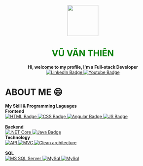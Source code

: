 <div id="header" align="center">
  <img src="https://media.giphy.com/media/M9gbBd9nbDrOTu1Mqx/giphy.gif" width="100"/></br>
  <h1 style="color:green">VŨ VĂN THIÊN</h1>
  <b>Hi, welcome to my profile, I'm a Full-stack Developer</b>
</div>
<div id="badges">
  <div align="center">
    <a target="_blank" href="https://www.linkedin.com/in/hollygraid/">
      <img src="https://img.shields.io/badge/LinkedIn-blue?style=for-the-badge&logo=linkedin&logoColor=white" alt="LinkedIn Badge"/>
    </a>
    <a target="_blank" href="https://www.youtube.com/channel/UCIB3K4mfhnFydo0cmmUgkmw">
      <img src="https://img.shields.io/badge/YouTube-red?style=for-the-badge&logo=youtube&logoColor=white" alt="Youtube Badge"/>
    </a>
  </div>
 <div class="main">
   <h1>ABOUT ME 😄</h1>
   <div>
     <b>My Skill & Programming Laguages</b>
     <div>
     </div>
     <b>Frontend</b></br>
      <div>
         <a target="_blank" href="">
           <img src="https://camo.githubusercontent.com/0c3a16a22ae058cfe38a06dc9ea16404cf006409262f547c9ccfa3ec8b30f71e/68747470733a2f2f696d672e736869656c64732e696f2f62616467652f2d48544d4c352d4533344632363f7374796c653d666c61742d737175617265266c6f676f3d68746d6c35266c6f676f436f6c6f723d7768697465" alt="HTML Badge"/>
          </a>
        <a target="_blank" href="">
           <img src="https://camo.githubusercontent.com/e50f9bfeeb473dfafb62703a5894b1dcb70d8f1e74c5a51328ce9b4453c20264/68747470733a2f2f696d672e736869656c64732e696f2f62616467652f2d4353532d626c756576696f6c6574" alt="CSS Badge"/>
         </a>
       <a target="_blank" href="">
           <img src="https://camo.githubusercontent.com/ff2baf6c78c6a722f95c6b0ef52f409d7f50ffaccb826483b3a669b967ddbc67/68747470733a2f2f696d672e736869656c64732e696f2f62616467652f2d416e67756c61722d4444303033313f7374796c653d666c61742d737175617265266c6f676f3d616e67756c6172266c6f676f436f6c6f723d7768697465" alt="Angular Badge"/>
         </a>
       <a target="_blank" href="">
           <img src="https://camo.githubusercontent.com/e10e32ba7769a1fa7148de434275f3358b40caf0bf1e113699ad33f1c08bd577/68747470733a2f2f696d672e736869656c64732e696f2f62616467652f4a6176617363726970742d79656c6c6f772e7376673f267374796c653d666c61742d737175617265266c6f676f3d6a617661736372697074266c6f676f436f6c6f723d7768697465" alt="JS Badge"/>
         </a>
      </div>
     </br>
   <b>Backend</b></br>
   <div>
   <a target="_blank" href="">
           <img src="https://camo.githubusercontent.com/00f2446fa586c48d8c768cda8c43a001fa539866ca4c99a4f1fd251c64182579/68747470733a2f2f696d672e736869656c64732e696f2f62616467652f2d2e4e4554253230436f72652d626c7565" alt=".NET Core"/>
         </a>
       <a target="_blank" href="">
           <img src="https://camo.githubusercontent.com/411b81729de3ca84a32d0a730e74ab0fcd554468721dd320d939b7c48a87d56d/68747470733a2f2f696d672e736869656c64732e696f2f62616467652f4a6176612d3030374143432e7376673f267374796c653d666c61742d737175617265266c6f676f3d6a617661266c6f676f436f6c6f723d7768697465" alt="Java Badge"/>
         </a>
  </div>
  <b>Technology</b>
  <div>
  <a target="_blank" href="">
             <img src="https://img.shields.io/badge/-RESTFUL%20API-blue" alt="API"/>
          </a>
  <a target="_blank" href="">
             <img src="https://img.shields.io/badge/-MVC-yellowgreen" alt="MVC"/>
          </a>
  
  <a target="_blank" href="">
             <img src="https://img.shields.io/badge/-Clean%20Architechture-brightgreen" alt="Clean architecture"/>
          </a>
  </div>
  </br>
       <b>SQL</b>
       </br>
       <div>
         <a target="_blank" href="">
             <img src="https://camo.githubusercontent.com/883c798e3b94225def8faad678ae99a126a64d2edb2fd612cdc0b387bd6881dd/68747470733a2f2f696d672e736869656c64732e696f2f62616467652f2d53514c2532305365727665722d79656c6c6f77" alt="MS SQL Server"/>
          </a>
          <a target="_blank" href="">
             <img src="https://camo.githubusercontent.com/966201d89eb1ede2fed9fc626ea31b05280c35ac01cf9080a38d0eea94e42e79/68747470733a2f2f696d672e736869656c64732e696f2f62616467652f2d4d7953514c2d79656c6c6f77677265656e" alt="MySql"/>
          </a>
   <a target="_blank" href="">
             <img src="https://img.shields.io/badge/-oracle-red" alt="MySql"/>
          </a>
      </div>
   </div>
 
 </div>
<!--
**secretjunio/secretjunio** is a ✨ _special_ ✨ repository because its `README.md` (this file) appears on your GitHub profile.

Here are some ideas to get you started:

- 🔭 I’m currently working on ...
- 🌱 I’m currently learning ...
- 👯 I’m looking to collaborate on ...
- 🤔 I’m looking for help with ...
- 💬 Ask me about ...
- 📫 How to reach me: ...
- 😄 Pronouns: ...
- ⚡ Fun fact: ...
-->
